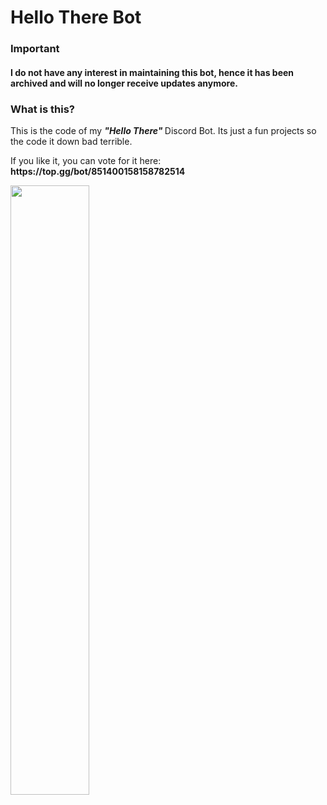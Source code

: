 # Hello There Bot

### Important
#### I do not have any interest in maintaining this bot, hence it has been archived and will no longer receive updates anymore.

### What is this?
<html>
  <head>
    <p> This is the code of my <strong> <em> "Hello There" </em> </strong> Discord Bot. Its just a fun projects so the code it down bad terrible. </p>
    <p> If you like it, you can vote for it here: <strong> https://top.gg/bot/851400158158782514 </strong> </p>

<a href="https://top.gg/bot/851400158158782514">
  <img src="https://top.gg/api/widget/851400158158782514.svg", height=50%, width=50%>
</a>

  </head>
<html>
